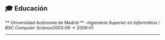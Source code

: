 ## 🎓 Educación

** Universidad Autónoma de Madrid ** -*Ingeniería Superior en Informática / BSC Computer Science*2003‑09 → 2009‑01

---
